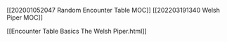 [[202001052047 Random Encounter Table MOC]]
[[202203191340 Welsh Piper MOC]]

[[Encounter Table Basics The Welsh Piper.html]]